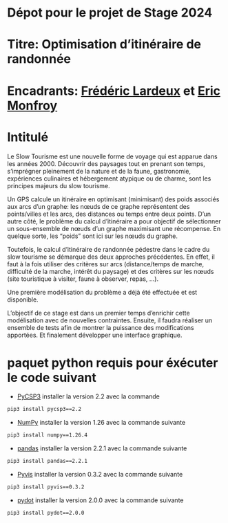 # Dépot pour le projet de Stage 2024 
# Titre: Optimisation d’itinéraire de randonnée
# Encadrants: <a href="mailto:frederic.lardeux@univ-angers.fr">Frédéric Lardeux</a>  et <a href="mailto:eric.monfroy@univ-angers.fr">Eric Monfroy</a>

# Intitulé
Le Slow Tourisme est une nouvelle forme de voyage qui est apparue dans les années 2000. Découvrir
des paysages tout en prenant son temps, s’imprégner pleinement de la nature et de la faune,
gastronomie, expériences culinaires et hébergement atypique ou de charme, sont les principes
majeurs du slow tourisme.


Un GPS calcule un itinéraire en optimisant (minimisant) des poids associés aux arcs d’un graphe: les
nœuds de ce graphe représentent des points/villes et les arcs, des distances ou temps entre deux
points.
D’un autre côté, le problème du calcul d’itinéraire a pour objectif de sélectionner un sous-ensemble
de nœuds d’un graphe maximisant une récompense. En quelque sorte, les “poids” sont ici sur les
nœuds du graphe.


Toutefois, le calcul d’itinéraire de randonnée pédestre dans le cadre du slow tourisme se démarque
des deux approches précédentes. En effet, il faut à la fois utiliser des critères sur arcs
(distance/temps de marche, difficulté de la marche, intérêt du paysage) et des critères sur les
nœuds (site touristique à visiter, faune à observer, repas, …).


Une première modélisation du problème a déjà été effectuée et est disponible.


L’objectif de ce stage est dans un premier temps d’enrichir cette modélisation avec de nouvelles
contraintes. Ensuite, il faudra réaliser un ensemble de tests afin de montrer la puissance des
modifications apportées. Et finalement développer une interface graphique.

# paquet python requis pour éxécuter le code suivant
- [PyCSP3](https://pypi.org/project/pycsp3/2.2/) installer la version 2.2 avec la commande 
```bash
pip3 install pycsp3==2.2  
```
- [NumPy](https://pypi.org/project/numpy/1.26.4/) installer la version 1.26 avec la commande suivante 
```bash
pip3 install numpy==1.26.4
```

- [pandas](https://pypi.org/project/pandas/2.2.1/) installer la version 2.2.1 avec la commande suivante 

```bash
pip3 install pandas==2.2.1
```

- [Pyvis](https://pypi.org/project/pyvis/0.3.2/) installer la version 0.3.2 avec la commande suivante 
```bash
pip3 install pyvis==0.3.2
```
-  [pydot](https://pypi.org/project/pydot/2.0.0/) installer la version 2.0.0 avec la commande suivante
```bash
pip3 install pydot==2.0.0
```
